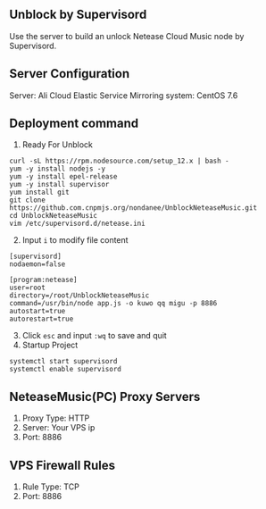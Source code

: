 ## Unblock by Supervisord
Use the server to build an unlock Netease Cloud Music node by Supervisord.
## Server Configuration
Server: Ali Cloud Elastic Service
Mirroring system: CentOS 7.6
## Deployment command
1. Ready For Unblock
```
curl -sL https://rpm.nodesource.com/setup_12.x | bash -
yum -y install nodejs -y
yum -y install epel-release
yum -y install supervisor
yum install git
git clone https://github.com.cnpmjs.org/nondanee/UnblockNeteaseMusic.git
cd UnblockNeteaseMusic
vim /etc/supervisord.d/netease.ini
```
2. Input `i` to modify file content
```
[supervisord]
nodaemon=false

[program:netease]
user=root
directory=/root/UnblockNeteaseMusic
command=/usr/bin/node app.js -o kuwo qq migu -p 8886 
autostart=true
autorestart=true
```
3. Click `esc` and input `:wq` to save and quit
4. Startup Project
```
systemctl start supervisord
systemctl enable supervisord
```
## NeteaseMusic(PC) Proxy Servers
1. Proxy Type: HTTP
2. Server: Your VPS ip
3. Port: 8886
## VPS Firewall Rules
1. Rule Type: TCP
2. Port: 8886
